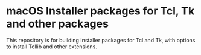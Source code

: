 # macOS Installer packages for Tcl, Tk and other packages

This repository is for building Installer packages for Tcl and Tk, with options
to install Tcllib and other extensions.